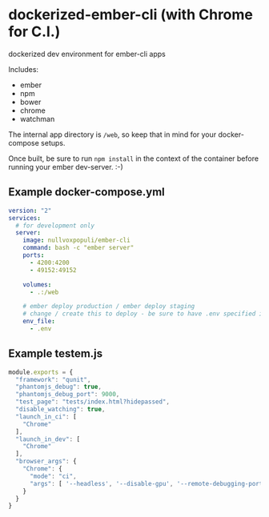 # dockerized-ember-cli (with Chrome for C.I.)
dockerized dev environment for ember-cli apps

Includes:
 - ember
 - npm
 - bower
 - chrome
 - watchman

 The internal app directory is `/web`, so keep that in mind for your docker-compose setups.

 Once built, be sure to run `npm install` in the context of the container before running your ember dev-server. :-)


## Example docker-compose.yml

```yml
version: "2"
services:
  # for development only
  server:
    image: nullvoxpopuli/ember-cli
    command: bash -c "ember server"
    ports:
      - 4200:4200
      - 49152:49152

    volumes:
      - .:/web

    # ember deploy production / ember deploy staging
    # change / create this to deploy - be sure to have .env specified in .gitignore
    env_file:
      - .env
```      

## Example testem.js

```js
module.exports = {
  "framework": "qunit",
  "phantomjs_debug": true,
  "phantomjs_debug_port": 9000,
  "test_page": "tests/index.html?hidepassed",
  "disable_watching": true,
  "launch_in_ci": [
    "Chrome"
  ],
  "launch_in_dev": [
    "Chrome"
  ],
  "browser_args": {
    "Chrome": {
      "mode": "ci",
      "args": [ '--headless', '--disable-gpu', '--remote-debugging-port=9222', '--no-sandbox' ]
    }
  }
}
```      
